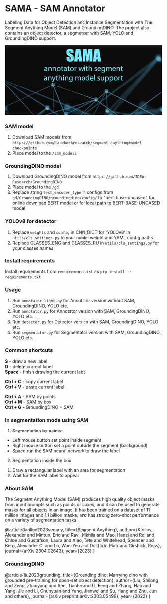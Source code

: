 # SAMA - SAM Annotator

Labeling Data for Object Detection and Instance Segmentation with The Segment Anything Model (SAM) and GroundingDINO.
The project also contains an object detector, a segmenter with SAM, YOLO and GroundingDINO support.

![alt text](assets/main.png?raw=true)

### SAM model

1. Download SAM models from `https://github.com/facebookresearch/segment-anything#model-checkpoints`
2. Place model to the `/sam_models`

### GroundingDINO model

1. Download GroundingDINO model from `https://github.com/IDEA-Research/GroundingDINO`
2. Place model to the `/gd`
3. Replace string `text_encoder_type` in configs from `gd/GroundingDINO/groundingdino/config/` to "bert-base-uncased"
   for online download BERT model or for local path to BERT-BASE-UNCASED model

### YOLOv8 for detector

1. Replace `weights` and `config` in CNN_DICT for 'YOLOv8' in `utils/cls_settings.py` to your model weight and YAML
   config paths
2. Replace CLASSES_ENG and CLASSES_RU in `utils/cls_settings.py` for your classes names

### Install requirements

Install requirements from `requirements.txt` as `pip install -r requirements.txt`

### Usage

1. Run `annotator_light.py` for Annotator version without SAM, GroundingDINO, YOLO etc.
2. Run `annotator.py` for Annotator version with SAM, GroundingDINO, YOLO etc.
3. Run `detector.py` for Detector version with SAM, GroundingDINO, YOLO etc.
4. Run `segmentator.py` for Segmentator version with SAM, GroundingDINO, YOLO etc.

### Common shortcuts

**S** - draw a new label  
**D** - delete current label    
**Space** - finish drawing the current label

**Ctrl + C** - copy current label  
**Ctrl + V** - paste current label

**Ctrl + A** - SAM by points  
**Ctrl + M** - SAM by box  
**Ctrl + G** - GroundingDINO + SAM

### In segmentation mode using SAM

1. Segmentation by points:

- Left mouse button set point inside segment
- Right mouse button set a point outside the segment (background)
- Space run the SAM neural network to draw the label

2. Segmentation inside the box

1) Draw a rectangular label with an area for segmentation
2) Wait for the SAM label to appear

### About SAM

The Segment Anything Model (SAM) produces high quality object masks from input prompts such as points or boxes, and it
can be used to generate masks for all objects in an image. It has been trained on a dataset of 11 million images and 1.1
billion masks, and has strong zero-shot performance on a variety of segmentation tasks.

@article{kirillov2023segany,
title={Segment Anything},
author={Kirillov, Alexander and Mintun, Eric and Ravi, Nikhila and Mao, Hanzi and Rolland, Chloe and Gustafson, Laura
and Xiao, Tete and Whitehead, Spencer and Berg, Alexander C. and Lo, Wan-Yen and Doll{\'a}r, Piotr and Girshick, Ross},
journal={arXiv:2304.02643},
year={2023}
}

### GroundingDINO

@article{liu2023grounding,
title={Grounding dino: Marrying dino with grounded pre-training for open-set object detection},
author={Liu, Shilong and Zeng, Zhaoyang and Ren, Tianhe and Li, Feng and Zhang, Hao and Yang, Jie and Li, Chunyuan and
Yang, Jianwei and Su, Hang and Zhu, Jun and others},
journal={arXiv preprint arXiv:2303.05499},
year={2023}
}